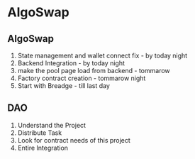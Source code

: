 # AlgoSwap

AlgoSwap
---------------------
1. State management and wallet connect fix		- by today night
2. Backend Integration					- by today night
3. make the pool page load from backend 		- tommarow
4. Factory contract creation				- tommarow night
5. Start with Breadge					- till last day


DAO
---------------------
1. Understand the Project
2. Distribute Task
3. Look for contract needs of this project
4. Entire Integration


